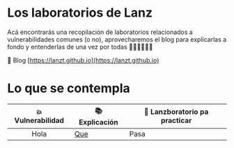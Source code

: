 # Los laboratorios de Lanz

Acá encontrarás una recopilación de laboratorios relacionados a vulnerabilidades comunes (o no), aprovecharemos el blog para explicarlas a fondo y entenderlas de una vez por todas 🚶🏽‍♀️🚶🏽‍♂️

🔗 Blog [https://lanzt.github.io](https://lanzt.github.io)

# Lo que se contempla

| 💥 Vulnerabilidad | 📚 Explicación | 🧪 Lanzboratorio pa practicar |
| :---: | --- | --- |
| Hola | [Que](#) | Pasa |
